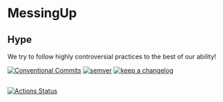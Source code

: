 # MessingUp

## Hype

We try to follow highly controversial practices to the best of our ability!

[![Conventional Commits](https://img.shields.io/badge/Conventional%20Commits-1.0.0-blue.svg)](https://conventionalcommits.org)
[![semver](https://img.shields.io/badge/semver-2.0.0-blue)]()
[![keep a changelog](https://img.shields.io/badge/keep%20a%20changelog-1.0.0-blue)]()

##

[![Actions Status](https://github.com/RobDWaller/csp-generator/workflows/Build%20and%20Test/badge.svg)](https://github.com/RobDWaller/csp-generator/actions)
